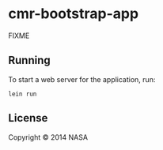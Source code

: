 # cmr-bootstrap-app

FIXME

## Running

To start a web server for the application, run:

    lein run

## License

Copyright © 2014 NASA
